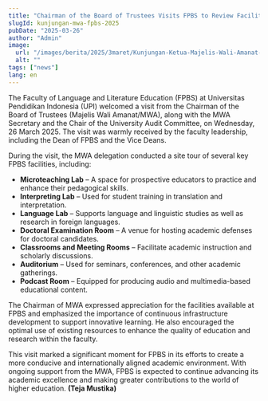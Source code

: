 ```yaml
---
title: "Chairman of the Board of Trustees Visits FPBS to Review Facilities and Encourage Academic Advancement"
slugId: kunjungan-mwa-fpbs-2025
pubDate: "2025-03-26"
author: "Admin"
image:
  url: "/images/berita/2025/3maret/Kunjungan-Ketua-Majelis-Wali-Amanat-MWA-ke-FPBS-Meninjau-Fasilitas-dan-Mendorong-Kemajuan-Akademik-1 (1).webp"
  alt: ""
tags: ["news"]
lang: en
---
```


The Faculty of Language and Literature Education (FPBS) at Universitas Pendidikan Indonesia (UPI) welcomed a visit from the Chairman of the Board of Trustees (Majelis Wali Amanat/MWA), along with the MWA Secretary and the Chair of the University Audit Committee, on Wednesday, 26 March 2025. The visit was warmly received by the faculty leadership, including the Dean of FPBS and the Vice Deans.

During the visit, the MWA delegation conducted a site tour of several key FPBS facilities, including:

* **Microteaching Lab** – A space for prospective educators to practice and enhance their pedagogical skills.  
* **Interpreting Lab** – Used for student training in translation and interpretation.  
* **Language Lab** – Supports language and linguistic studies as well as research in foreign languages.  
* **Doctoral Examination Room** – A venue for hosting academic defenses for doctoral candidates.  
* **Classrooms and Meeting Rooms** – Facilitate academic instruction and scholarly discussions.  
* **Auditorium** – Used for seminars, conferences, and other academic gatherings.  
* **Podcast Room** – Equipped for producing audio and multimedia-based educational content.

The Chairman of MWA expressed appreciation for the facilities available at FPBS and emphasized the importance of continuous infrastructure development to support innovative learning. He also encouraged the optimal use of existing resources to enhance the quality of education and research within the faculty.

This visit marked a significant moment for FPBS in its efforts to create a more conducive and internationally aligned academic environment. With ongoing support from the MWA, FPBS is expected to continue advancing its academic excellence and making greater contributions to the world of higher education. **(Teja Mustika)**
